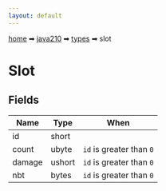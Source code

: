 ```yaml
---
layout: default
---
```


[home](/) ➡ [java210](/protocol/java210) ➡ [types](/protocol/java210/types) ➡ slot

# Slot

## Fields

Name | Type | When
---|---|:---:
id | short | 
count | ubyte | <code>id</code> is greater than <code>0</code>
damage | ushort | <code>id</code> is greater than <code>0</code>
nbt | bytes | <code>id</code> is greater than <code>0</code>

